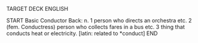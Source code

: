 TARGET DECK
ENGLISH

START
Basic
Conductor
Back: n. 1 person who directs an orchestra etc. 2 (fem. Conductress) person who collects fares in a bus etc. 3 thing that conducts heat or electricity. [latin: related to *conduct]
END
